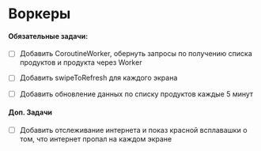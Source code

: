 # Воркеры

#### Обязательные задачи:

- [ ] Добавить CoroutineWorker, обернуть запросы по получению списка продуктов и продукта через Worker

- [ ] Добавить swipeToRefresh для каждого экрана

- [ ] Добавить обновление данных по списку продуктов каждые 5 минут


#### Доп. Задачи
- [ ] Добавить отслеживание интернета и показ красной всплавашки о том, что интернет пропал на каждом экране
